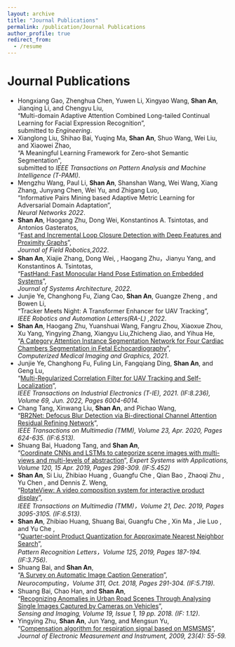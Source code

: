 ```yaml
---
layout: archive
title: "Journal Publications"
permalink: /publication/Journal Publications
author_profile: true
redirect_from:
  - /resume
---
```

Journal Publications
======
* Hongxiang Gao, Zhenghua Chen, Yuwen Li, Xingyao Wang, **Shan An**, Jianqing Li, and Chengyu Liu,   
 “Multi-domain Adaptive Attention Combined Long-tailed Continual Learning for Facial Expression Recognition”,   
 submitted to *Engineering*.
* Xianglong Liu, Shihao Bai, Yuqing Ma, **Shan An**, Shuo Wang, Wei Liu, and Xiaowei Zhao,   
 “A Meaningful Learning Framework for Zero-shot Semantic Segmentation”,   
 submitted to *IEEE Transactions on Pattern Analysis and Machine Intelligence (T-PAMI)*.
* Mengzhu Wang, Paul Li, **Shan An**, Shanshan Wang, Wei Wang, Xiang Zhang, Junyang Chen, Wei Yu, and Zhigang Luo,   
 “Informative Pairs Mining based Adaptive Metric Learning for Adversarial Domain Adaptation”,   
 *Neural Networks 2022*.
* **Shan An**, Haogang Zhu, Dong Wei, Konstantinos A. Tsintotas, and Antonios Gasteratos,   
 “[Fast and Incremental Loop Closure Detection with Deep Features and Proximity Graphs](https://onlinelibrary.wiley.com/doi/10.1002/rob.22060)”,  
  *Journal of Field Robotics,2022*. 
* **Shan An**, Xiajie Zhang, Dong Wei, , Haogang Zhu，Jianyu Yang, and Konstantinos A. Tsintotas,   
 “[FastHand: Fast Monocular Hand Pose Estimation on Embedded Systems](https://www.sciencedirect.com/science/article/abs/pii/S1383762121002514)”,  
 *Journal of Systems Architecture, 2022*.
* Junjie Ye, Changhong Fu, Ziang Cao, **Shan An**, Guangze Zheng , and Bowen Li,  
 “Tracker Meets Night: A Transformer Enhancer for UAV Tracking”,   
 *IEEE Robotics and Automation Letters(RA-L) ,2022*.
* **Shan An**, Haogang Zhu, Yuanshuai Wang, Fangru Zhou, Xiaoxue Zhou, Xu Yang, Yingying Zhang, Xiangyu Liu,Zhicheng Jiao, and Yihua He,  
 “[A Category Attention Instance Segmentation Network for Four Cardiac Chambers Segmentation in Fetal Echocardiography](https://www.sciencedirect.com/science/article/pii/S0895611121001324)”,   
 *Computerized Medical Imaging and Graphics, 2021*. 
* Junjie Ye, Changhong Fu, Fuling Lin, Fangqiang Ding, **Shan An**, and Geng Lu,   
 “[Multi-Regularized Correlation Filter for UAV Tracking and Self-Localization](https://ieeexplore.ieee.org/abstract/document/9457090)”,   
  *IEEE Transactions on Industrial Electronics (T-IE), 2021. (IF:8.236), Volume 69, Jun. 2022, Pages 6004-6014.*
* Chang Tang, Xinwang Liu, **Shan An**, and Pichao Wang,   
 “[BR2Net: Defocus Blur Detection via Bi-directional Channel Attention Residual Refining Network](https://ieeexplore.ieee.org/document/9057632)”,    
 *IEEE Transactions on Multimedia (TMM), Volume 23, Apr. 2020, Pages 624-635. (IF:6.513).*
* Shuang Bai, Huadong Tang, and **Shan An**,   
 “[Coordinate CNNs and LSTMs to categorize scene images with multi-views and multi-levels of abstraction](https://www.sciencedirect.com/science/article/pii/S0957417418305700)”, 
 *Expert Systems with Applications, Volume 120, 15 Apr. 2019, Pages 298-309. (IF:5.452)*
* **Shan An**, Si Liu, Zhibiao Huang , Guangfu Che , Qian Bao , Zhaoqi Zhu , Yu Chen , and   Dennis Z. Weng,   
 “[RotateView: A video composition system for interactive product display](https://ieeexplore.ieee.org/document/8721552)”,   
 *IEEE Transactions on Multimedia (TMM)，Volume 21, Dec. 2019, Pages 3095-3105. (IF:6.513)*.
* **Shan An**, Zhibiao Huang, Shuang Bai, Guangfu Che , Xin Ma , Jie Luo , and Yu Che ,  
 “[Quarter-point Product Quantization for Approximate Nearest Neighbor Search](https://www.sciencedirect.com/science/article/pii/S0167865519301242)”,   
  *Pattern Recognition Letters，Volume 125, 2019, Pages 187-194. (IF:3.756)*. 
* Shuang Bai, and **Shan An**,   
 “[A Survey on Automatic Image Caption Generation](https://www.sciencedirect.com/science/article/pii/S0925231218306659)”,  
 *Neurocomputing，Volume 311, Oct. 2018, Pages 291-304. (IF:5.719).*
* Shuang Bai, Chao Han, and **Shan An**,  
 “[Recognizing Anomalies in Urban Road Scenes Through Analysing Single Images Captured by Cameras on Vehicles](https://link.springer.com/article/10.1007/s11220-018-0218-7)”,   
 *Sensing and Imaging, Volume 19, Issue 1, 19 pp. 2018. (IF: 1.12)*.
* Yingying Zhu, **Shan An**, Jun Yang, and Mengsun Yu,  
 “[Compensation algorithm for respiration signal based on MSMSMS](https://d.wanfangdata.com.cn/periodical/dzclyyqxb200904011)”,   
 *Journal of Electronic Measurement and Instrument, 2009, 23(4): 55-59.*
